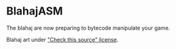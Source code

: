 # BlahajASM
The blahaj are now preparing to bytecode manipulate your game.

Blahaj art under ["Check this source" license]([https://creativecommons.org/licenses/by-nc/4.0/](https://knowyourmeme.com/photos/2364181-uohhhhhhhhh-%F0%9F%98%AD)https://knowyourmeme.com/photos/2364181-uohhhhhhhhh-%F0%9F%98%AD).
